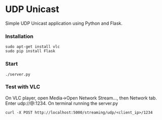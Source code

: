 # UDP Unicast
Simple UDP Unicast application using Python and Flask.

### Installation
```
sudo apt-get install vlc
sudo pip install Flask
```

### Start 
```
./server.py
```

### Test with VLC
On VLC player, open Media->Open Network Stream..., then Network tab.  Enter udp://@:1234.  On terminal running the server.py
```
curl -X POST http://localhost:5000/streaming/udp/<client_ip>/1234
```
